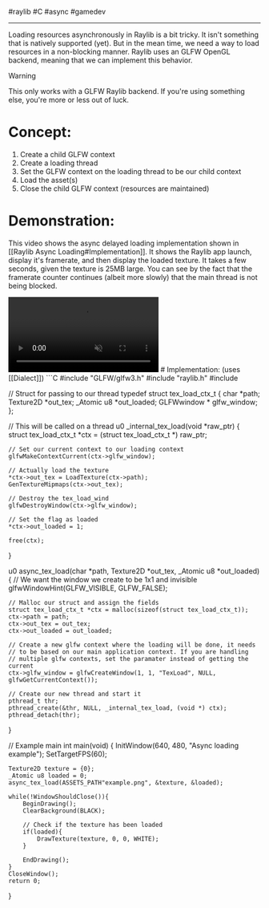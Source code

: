 #raylib #C #async #gamedev

---
Loading resources asynchronously in Raylib is a bit tricky. It isn't something that is natively supported (yet). But in the mean time, we need a way to load resources in a non-blocking manner. Raylib uses an GLFW OpenGL backend, meaning that we can implement this behavior.

> [!Warning]
> This only works with a GLFW Raylib backend. If you're using something else, you're more or less out of luck.

# Concept:
1. Create a child GLFW context
2. Create a loading thread
3. Set the GLFW context on the loading thread to be our child context
4. Load the asset(s)
5. Close the child GLFW context (resources are maintained)

# Demonstration:
This video shows the async delayed loading implementation shown in [[Raylib Async Loading#Implementation]]. It shows the Raylib app launch, display it's framerate, and then display the loaded texture. It takes a few seconds, given the texture is 25MB large. You can see by the fact that the framerate counter continues (albeit more slowly) that the main thread is not being blocked.

<video controls loop="" muted="">
<source src="https://github.com/TobinCavanaugh/blog/raw/refs/heads/master/_assets/2025-03-19%2014-57-53%20-%20Trim.mp4">
</video>
# Implementation:
(uses [[Dialect]])
```C
#include "GLFW/glfw3.h"
#include "raylib.h"
#include <pthread.h>

// Struct for passing to our thread
typedef struct tex_load_ctx_t {
    char *path;
    Texture2D *out_tex;
    _Atomic u8 *out_loaded;
    GLFWwindow * glfw_window;
};

// This will be called on a thread
u0 _internal_tex_load(void *raw_ptr) {
    struct tex_load_ctx_t *ctx = (struct tex_load_ctx_t *) raw_ptr;

    // Set our current context to our loading context
    glfwMakeContextCurrent(ctx->glfw_window);

    // Actually load the texture
    *ctx->out_tex = LoadTexture(ctx->path);
    GenTextureMipmaps(ctx->out_tex);

    // Destroy the tex_load_wind
    glfwDestroyWindow(ctx->glfw_window);

	// Set the flag as loaded
    *ctx->out_loaded = 1;

    free(ctx);
}

u0 async_tex_load(char *path, Texture2D *out_tex, _Atomic u8 *out_loaded) {
    // We want the window we create to be 1x1 and invisible
    glfwWindowHint(GLFW_VISIBLE, GLFW_FALSE);

	// Malloc our struct and assign the fields
    struct tex_load_ctx_t *ctx = malloc(sizeof(struct tex_load_ctx_t));
    ctx->path = path;
    ctx->out_tex = out_tex;
    ctx->out_loaded = out_loaded;

	// Create a new glfw context where the loading will be done, it needs
	// to be based on our main application context. If you are handling
	// multiple glfw contexts, set the paramater instead of getting the current
    ctx->glfw_window = glfwCreateWindow(1, 1, "TexLoad", NULL, glfwGetCurrentContext());

    // Create our new thread and start it
    pthread_t thr;
    pthread_create(&thr, NULL, _internal_tex_load, (void *) ctx);
    pthread_detach(thr);
}

// Example main
int main(void) {
    InitWindow(640, 480, "Async loading example");
    SetTargetFPS(60);


    Texture2D texture = {0};
    _Atomic u8 loaded = 0;
    async_tex_load(ASSETS_PATH"example.png", &texture, &loaded);

	while(!WindowShouldClose()){
		BeginDrawing();
		ClearBackground(BLACK);

		// Check if the texture has been loaded
		if(loaded){
			DrawTexture(texture, 0, 0, WHITE);
		}

		EndDrawing();
	}
	CloseWindow();
	return 0;
}
```

